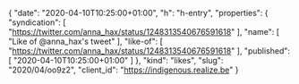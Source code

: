 {
  "date": "2020-04-10T10:25:00+01:00",
  "h": "h-entry",
  "properties": {
    "syndication": [
      "https://twitter.com/anna_hax/status/1248313540676591618"
    ],
    "name": [
      "Like of @anna_hax's tweet"
    ],
    "like-of": [
      "https://twitter.com/anna_hax/status/1248313540676591618"
    ],
    "published": [
      "2020-04-10T10:25:00+01:00"
    ]
  },
  "kind": "likes",
  "slug": "2020/04/oo9z2",
  "client_id": "https://indigenous.realize.be"
}
